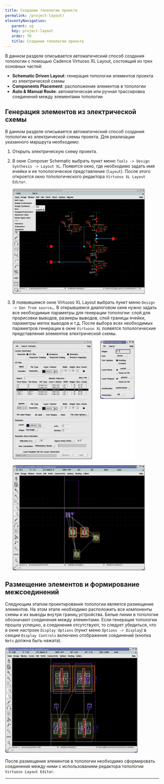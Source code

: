 ```yaml
---
title: Создание топологии проекта
permalink: /project-layout/
eleventyNavigation:
   parent: ug
   key: project-layout
   order: 70
   title: Создание топологии проекта
---
```



В данном разделе описывается автоматический способ создания топологии с помощью Cadence Virtuoso XL Layout, состоящий из трех основных частей:

- **Schematic Driven Layout**: генерация топологии элементов проекта из электрической схемы
- **Components Placement**: расположение элементов в топологии
- **Auto & Manual Route**: автоматическая или ручная трассировка соединений между элементами топологии

## Генерация элементов из электрической схемы

В данном разделе описывается автоматический способ создания топологии из электрической схемы проекта. Для реализации указанного маршрута необходимо:

1. Открыть электрическую схему проекта.
2. В окне Composer Schematic выбрать пункт меню `Tools -> Design Synthesis -> Layout XL`. Появится окно, где необходимо задать имя ячейки и ее топологическое представление (`layout`). После этого откроется окно топологического редактора `Virtuoso XL Layout Editor`.

   ![Изображение](/content/images/ug/7_1.png)

3. В появившемся окне Virtuoso XL Layout выбрать пункт меню `Design -> Gen from source…`. В открывшемся диалоговом окне нужно задать все необходимые параметры для генерации топологии: слой для прорисовки выводов, размеры выводов, слой границы ячейки, параметры меток выводов и т.д. После выбора всех необходимых параметров генерации в окне `Virtuoso XL` появятся топологические представления элементов электрической схемы.

   ![Изображение](/content/images/ug/7_2.png)

   ![Изображение](/content/images/ug/7_3.png)

## Размещение элементов и формирование межсоединений

Следующим этапом проектирования топологии является размещение элементов. На этом этапе необходимо расположить все компоненты схемы и их выводы внутри границ устройства. Белые линии в топологии обозначают соединения между элементами. Если генерация топологии прошла успешно, а соединения отсутствуют, то следует убедиться, что в окне настроек `Display Options` (пункт меню `Options -> Display`) в секции `Display Controls` включено отображение соединений (кнопка `Nets` должна быть нажата).

![Изображение](/content/images/ug/7_4.png)

После размещения элементов в топологии необходимо сформировать соединения между ними с использованием редактора топологии `Virtuoso Layout Editor`.
___
